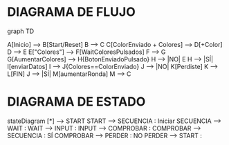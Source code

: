 # DIAGRAMA DE FLUJO
graph TD

A[Inicio] --> B[Start/Reset]
B --> C
C[ColorEnviado + Colores] --> D[+Color]
D --> E
E["Colores"] --> F[WaitColoresPulsados]
F --> G
G[AumentarColores] --> H{BotonEnviadoPulsado}
H --> |NO| E
H --> |SÍ| I[enviarDatos]
I --> J{Colores==ColorEnviado}
J --> |NO| K[Perdiste]
K --> L[FIN]
J --> |SÍ| M[aumentarRonda]
M --> C


# DIAGRAMA DE ESTADO
stateDiagram
    [*] --> START
    START --> SECUENCIA : Iniciar
    SECUENCIA --> WAIT : 
    WAIT --> INPUT : 
    INPUT --> COMPROBAR : 
    COMPROBAR --> SECUENCIA : SÍ
    COMPROBAR --> PERDER : NO
    PERDER --> START : 
